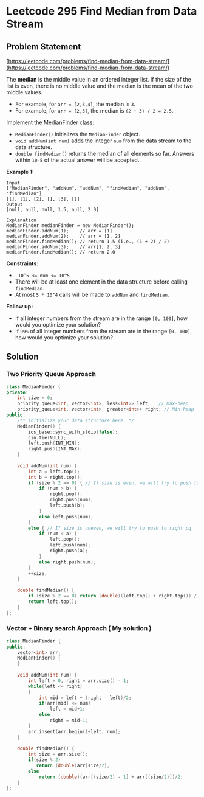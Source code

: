 # Leetcode 295 Find Median from Data Stream

## Problem Statement

[https://leetcode.com/problems/find-median-from-data-stream/](https://leetcode.com/problems/find-median-from-data-stream/)

The **median** is the middle value in an ordered integer list. If the size of the list is even, there is no middle value and the median is the mean of the two middle values.

* For example, for `arr = [2,3,4]`, the median is `3`.
* For example, for `arr = [2,3]`, the median is `(2 + 3) / 2 = 2.5`.

Implement the MedianFinder class:

* `MedianFinder()` initializes the `MedianFinder` object.
* `void addNum(int num)` adds the integer `num` from the data stream to the data structure.
* `double findMedian()` returns the median of all elements so far. Answers within `10-5` of the actual answer will be accepted.

**Example 1:**

```text
Input
["MedianFinder", "addNum", "addNum", "findMedian", "addNum", "findMedian"]
[[], [1], [2], [], [3], []]
Output
[null, null, null, 1.5, null, 2.0]

Explanation
MedianFinder medianFinder = new MedianFinder();
medianFinder.addNum(1);    // arr = [1]
medianFinder.addNum(2);    // arr = [1, 2]
medianFinder.findMedian(); // return 1.5 (i.e., (1 + 2) / 2)
medianFinder.addNum(3);    // arr[1, 2, 3]
medianFinder.findMedian(); // return 2.0
```

**Constraints:**

* `-10^5 <= num <= 10^5`
* There will be at least one element in the data structure before calling `findMedian`.
* At most `5 * 10^4` calls will be made to `addNum` and `findMedian`.

**Follow up:**

* If all integer numbers from the stream are in the range `[0, 100]`, how would you optimize your solution?
* If `99%` of all integer numbers from the stream are in the range `[0, 100]`, how would you optimize your solution?

## Solution

### Two Priority Queue Approach

```cpp
class MedianFinder {
private:
    int size = 0;
    priority_queue<int, vector<int>, less<int>> left;   // Max-heap
    priority_queue<int, vector<int>, greater<int>> right; // Min-heap
public: 
    /** initialize your data structure here. */
    MedianFinder() {
        ios_base::sync_with_stdio(false);    
        cin.tie(NULL);
        left.push(INT_MIN);
        right.push(INT_MAX);
    }
    
    void addNum(int num) {
        int a = left.top();
        int b = right.top();
        if (size % 2 == 0) { // If size is even, we will try to push to left pq
            if (num > b) {
                right.pop();
                right.push(num);
                left.push(b);
            }
            else left.push(num);
        }
        else { // If size is uneven, we will try to push to right pq
            if (num < a) {
                left.pop();
                left.push(num);
                right.push(a);
            }
            else right.push(num);
        }
        ++size;
    }
    
    double findMedian() {
        if (size % 2 == 0) return (double)(left.top() + right.top()) / 2;
        return left.top();
    }
};

```

### Vector + Binary search Approach \( My solution \)

```cpp
class MedianFinder {
public:
    vector<int> arr;
    MedianFinder() {     
    }
    
    void addNum(int num) {
        int left = 0, right = arr.size() - 1;
        while(left <= right)
        {
            int mid = left + (right - left)/2;
            if(arr[mid] <= num)
                left = mid+1;
            else
                right = mid-1;
        }
        arr.insert(arr.begin()+left, num);
    }
    
    double findMedian() {
        int size = arr.size();
        if(size % 2)
           return (double)arr[size/2];
        else
            return (double)(arr[(size/2) - 1] + arr[(size/2)])/2;    
    }
};
```

